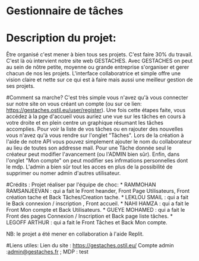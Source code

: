 # Gestionnaire de tâches 

# Description du projet:
Être organisé c'est mener à bien tous ses projets. C'est faire 30% du travail. C'est là où intervient notre site web GESTACHES. Avec GESTACHES on peut au sein de nôtre petite, moyenne ou grande entreprise s'organiser et gerer chacun de nos les projets. L'interface collaboratrice et simple offre une vision claire et nette sur ce qui est à faire mais aussi une meilleur gestion de ses projets.
	
#Comment sa marche?
C'est très simple vous n'avez qu'à vous connecter sur notre site on vous créant un compte (ou sur ce lien: https://gestaches.ostil.eu/user/register). Une fois cette étapes faite, vous accédez à la pge d'accueil vous auriez une vue sur les tâches en cours à votre droite et en plein centre un graphique résumant les tâches accomplies. Pour voir la liste de vos tâches ou en rajouter des nouvelles vous n'avez qu'à vous rendre sur l'onglet "Tâches". Lors de la création à l'aide de notre API vous pouvez simplement ajouter le nom du collaborateur au lieu de toutes son addresse mail. Pour une Tâche donnée seul le créateur peut modifier l'avancement (ou l'ADMIN bien sûr). Enfin, dans l'onglet "Mon compte" on peut modifier ses infrmations personnelles dont le mdp. L'admin a bien sûr tout les acces en plus de la possibilité de supprimer ou nomer admin d'autres utilisateur. 

	
#Crédits :
	Projet réaliser par l'équipe de choc:
		* RAMMOHAN RAMSANJEEVAN : qui a fait le Front heander, Front Page Utilisateurs, Front création tache et Back Tâches/Creation tache.
		* LEKLOU SMAIL :  qui a fait le Back connexion / inscription , Front accueil.
		* NAHI HAMZA : qui a fait le Front Mon compte et Back Utilisateurs.
		* GUEYE MOHAMED : qui a fait le Front des pages Connexion / Inscription et Back page liste tâches.
		* LEGOFF ARTHUR  : qui a fait le Front Tâches et Back Mon compte.
		
NB: le projet a été mener en collaboration à l'aide Replit. 

#Liens utiles:
	Lien du site : https://gestaches.ostil.eu/
	Compte admin :admin@gestaches.fr ; MDP : test
